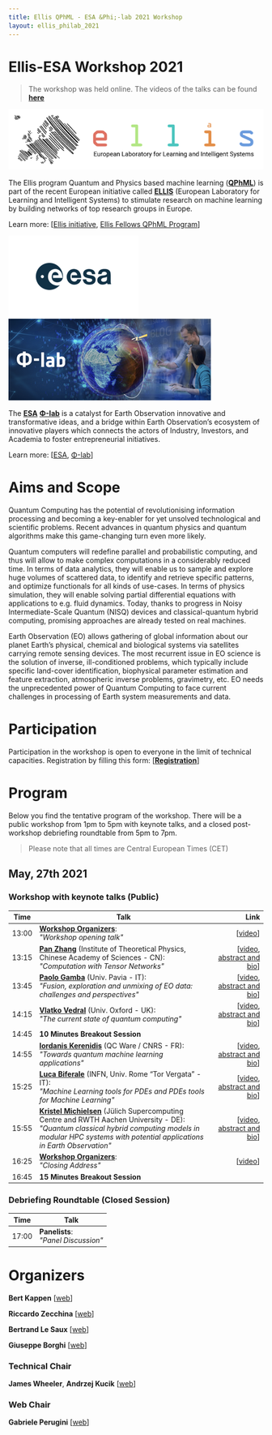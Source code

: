 ```yaml
---
title: Ellis QPhML - ESA &Phi;-lab 2021 Workshop
layout: ellis_philab_2021
---
```


# Ellis-ESA Workshop 2021

> The workshop was held online. The videos of the talks can be found [**here**](https://youtube.com/playlist?list=PLCG8d74dLVO9ypUTaR7zSJatzFs37wyOg)

[![Ellis Logo](assets/images/ellis-logo-transparent-1.png)](https://ellis.eu/)

The Ellis program Quantum and Physics based machine learning ([**QPhML**](https://ellisqphml.github.io/)) is part of the recent European initiative called [**ELLIS**](https://ellis.eu/) (European Laboratory for Learning and Intelligent Systems) to stimulate research on machine learning by building networks of top research groups in Europe.

Learn more: [[Ellis initiative](https://ellis.eu/), [Ellis Fellows QPhML Program](https://ellisqphml.github.io/)]

[![ESA Logo](assets/images/ellis_esa2021/ESA_logo_2020_Deep_smaller2.png)](http://www.esa.int/) [![PhiLab Logo](assets/images/ellis_esa2021/phi-lab-logo_smaller2.png)](https://philab.phi.esa.int/)

The [**ESA**](http://www.esa.int/) [**&Phi;-lab**](https://philab.phi.esa.int/) is a catalyst for Earth Observation innovative and transformative ideas, and a bridge within Earth Observation’s ecosystem of innovative players which connects the actors of Industry, Investors, and Academia to foster entrepreneurial initiatives.

Learn more: [[ESA](http://www.esa.int/), [&Phi;-lab](https://philab.phi.esa.int/)]

# Aims and Scope

Quantum Computing has the potential of revolutionising information processing and becoming a key-enabler for yet unsolved technological and scientific problems. Recent advances in quantum physics and quantum algorithms make this game-changing turn even more likely.

Quantum computers will redefine parallel and probabilistic computing, and thus will allow to make complex computations in a considerably reduced time. In terms of data analytics, they will enable us to sample and explore huge volumes of scattered data, to identify and retrieve specific patterns, and optimize functionals for all kinds of use-cases. In terms of physics simulation, they will enable solving partial differential equations with applications to e.g. fluid dynamics. Today, thanks to progress in Noisy Intermediate-Scale Quantum (NISQ) devices and classical-quantum hybrid computing, promising approaches are already tested on real machines.

Earth Observation (EO) allows gathering of global information about our planet Earth’s physical, chemical and biological systems via satellites carrying remote sensing devices. The most recurrent issue in EO science is the solution of inverse, ill-conditioned problems, which typically include specific land-cover identification, biophysical parameter estimation and feature extraction, atmospheric inverse problems, gravimetry, etc. EO needs the unprecedented power of Quantum Computing to face current challenges in processing of Earth system measurements and data.

# Participation

Participation in the workshop is open to everyone in the limit of technical capacities. Registration by filling this form: [[**Registration**](https://forms.gle/4V2wMYk8AVdN6ehq8)]

# Program

Below you find the tentative program of the workshop. There will be a public workshop from 1pm to 5pm with keynote talks, and a closed post-workshop debriefing roundtable from 5pm to 7pm.
> Please note that all times are Central European Times (CET)

## May, 27th 2021

### Workshop with keynote talks (Public)

| Time          | Talk      | Link     |
| ------------- | --------- | --------:|
| 13:00 | [**Workshop Organizers**](): <br> _"Workshop opening talk"_     |   [[video](https://youtu.be/ZeLSwHh-SPs)] |
| 13:15 | [**Pan Zhang**](http://home.itp.ac.cn/~panzhang/) (Institute of Theoretical Physics, Chinese Academy of Sciences - CN): <br> _"Computation with Tensor Networks"_ | [[video](https://youtu.be/ZLaOfJQ1hdI), [abstract and bio](https://ellisqphml.github.io/ellisphilab2021_abstract_and_bio#computation-with-tensor-networks-pan-zhang)] |
| 13:45 | [**Paolo Gamba**](http://tlclab.unipv.it/index.php/people/the-team/23-people/71-paolo-gamba) (Univ. Pavia - IT): <br> _"Fusion, exploration and unmixing of EO data: challenges and perspectives"_     |   [[video](https://youtu.be/2ihk6Ai5Jo0), [abstract and bio](https://ellisqphml.github.io/ellisphilab2021_abstract_and_bio#fusion-exploration-and-unmixing-of-eo-data-challenges-and-perspectives-paolo-gamba)] |
| 14:15 | [**Vlatko Vedral**](https://www2.physics.ox.ac.uk/contacts/people/vedral) (Univ. Oxford - UK): <br> _"The current state of quantum computing"_      |   [[video](https://youtu.be/iwfvRVwB9k8), [abstract and bio](https://ellisqphml.github.io/ellisphilab2021_abstract_and_bio#the-current-state-of-quantum-computing-vedral-vlatko)] |
| 14:45 | **10 Minutes Breakout Session**  |    |
| 14:55 | [**Iordanis Kerenidis**](https://www.irif.fr/~jkeren/jkeren/Iordanis_Kerenidis.html) (QC Ware / CNRS - FR): <br> _"Towards quantum machine learning applications"_      |   [[video](https://youtu.be/qkvfVAPUzbo), [abstract and bio](https://ellisqphml.github.io/ellisphilab2021_abstract_and_bio#towards-quantum-machine-learning-applications-iordanis-kerenidis)] |
| 15:25 | [**Luca Biferale**](http://people.fisica.uniroma2.it/~biferale/) (INFN, Univ. Rome “Tor Vergata” - IT): <br> _"Machine Learning tools for PDEs and PDEs tools for Machine Learning"_      |   [[video](https://youtu.be/tF60kf_JTDI), [abstract and bio](https://ellisqphml.github.io/ellisphilab2021_abstract_and_bio#machine-learning-tools-for-pdes-and-pdes-tools-for-machine-learning-luca-biferale)] |
| 15:55 | [**Kristel Michielsen**](https://www.fz-juelich.de/SharedDocs/Personen/IAS/JSC/EN/staff/michielsen_k.html) (Jülich Supercomputing Centre and RWTH Aachen University - DE): <br> _"Quantum classical hybrid computing models in modular HPC systems with potential applications in Earth Observation"_      |   [[video](https://youtu.be/erAF1JmqXnk), [abstract and bio](https://ellisqphml.github.io/ellisphilab2021_abstract_and_bio#quantum-classical-hybrid-computing-models-in-modular-hpc-systems-with-potential-applications-in-earth-observation-kristel-michielsen)] |
| 16:25 | [**Workshop Organizers**](): <br> _"Closing Address"_      |   [[video](https://youtu.be/kHnkoLfP098)] |
| 16:45 | **15 Minutes Breakout Session** |  |

### Debriefing Roundtable (Closed Session)

| Time          | Talk      |
| ------------- | --------- |
| 17:00 | **Panelists**: <br> _"Panel Discussion"_     |


# Organizers

**Bert Kappen** [[web](http://www.snn.ru.nl/~bertk/)]

**Riccardo Zecchina** [[web](https://sites.google.com/view/riccardozecchina/home)]

**Bertrand Le Saux** [[web](https://blesaux.github.io/)]

**Giuseppe Borghi** [[web](https://philab.phi.esa.int/)]

### Technical Chair

**James Wheeler**, **Andrzej Kucik** [[web](https://philab.phi.esa.int/our-people/)]

### Web Chair

**Gabriele Perugini** [[web](https://www.artlab.unibocconi.eu/wps/wcm/connect/cdr/artlab/home/people/students+and+postdocs/gabriele+perugini)]
